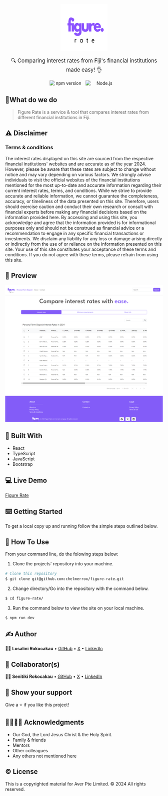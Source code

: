<div align="center">
  <img src="./src/assets/figure-rate-logo-1.png" width="150" height="150" alt="Figure Rate Logo" />
  <p style="margin-top: 15px; font-size: 17px;">🔍 Comparing interest rates from Fiji's financial institutions made easy! 👌</p>
  <div style="display: flex; justify-content: center;">
    <img src="https://img.shields.io/badge/npm->=_10.2.4-blue" width="105" height="20" alt="npm version" style="margin-right: 10px;" />
    <img src="https://img.shields.io/badge/node.js->=_20.11.1-dark_green" width="105" height="20" alt="Node.js version" />
  </div>
</div>

## 🎯What do we do

> Figure Rate is a service & tool that compares interest rates from different financial institutions in Fiji.

## ⚠️ Disclaimer

### Terms & conditions

The interest rates displayed on this site are sourced from the respective financial institutions' websites and are accurate as of the year 2024. However, please be aware that these rates are subject to change without notice and may vary depending on various factors. We strongly advise individuals to visit the official websites of the financial institutions mentioned for the most up-to-date and accurate information regarding their current interest rates, terms, and conditions. While we strive to provide accurate and reliable information, we cannot guarantee the completeness, accuracy, or timeliness of the data presented on this site. Therefore, users should exercise caution and conduct their own research or consult with financial experts
before making any financial decisions based on the information provided here. By accessing and using this site, you acknowledge
and agree that the information provided is for informational purposes only and should not be construed as financial advice or
a recommendation to engage in any specific financial transactions or investments. We disclaim any liability for any
loss or damage arising directly or indirectly from the use of or reliance on the information presented on this site. Your use of
this site constitutes your acceptance of these terms and conditions. If you do not agree with these terms, please refrain from using this site.

## 📸 Preview

![screenshot](./src/assets/screenshot-1.png)

## 🔨 Built With

- React
- TypeScript
- JavaScript
- Bootstrap

## 💻 Live Demo

<a href="https://figure-rate.netlify.app/">Figure Rate</a>

## ⌨️ Getting Started

To get a local copy up and running follow the simple steps outlined below.

## 🔧 How To Use

From your command line, do the folowing steps below:
​

1. Clone the projects' repository into your machine.

```bash
# Clone this repository
$ git clone git@github.com:chelmerrox/figure-rate.git

```

2. Change directory/Go into the repository with the command below.

```bash
$ cd figure-rate/

```

3. Run the command below to view the site on your local machine.

```bash
$ npm run dev

```

## ✍️ Author

👩‍💻 **Losalini Rokocakau** • [GitHub](https://github.com/chelmerrox) • [X](https://twitter.com/chelmerrox) • [LinkedIn](https://www.linkedin.com/in/losalini-rokocakau)

## 🤝 Collaborator(s)

👨‍💻 **Senitiki Rokocakau** • [GitHub](https://github.com/senitiki) • [X](https://twitter.com/senitiki) • [LinkedIn](https://www.linkedin.com/in/senitiki-rokocakau)

## 🙏 Show your support

Give a ⭐️ if you like this project!

## 👨‍👩‍👧‍👦 Acknowledgments

- Our God, the Lord Jesus Christ & the Holy Spirit.
- Family & friends
- Mentors
- Other colleagues
- Any others not mentioned here

## ©️ License

This is a copyrighted material for Aver Pte Limited. ©️ 2024 All rights reserved.
